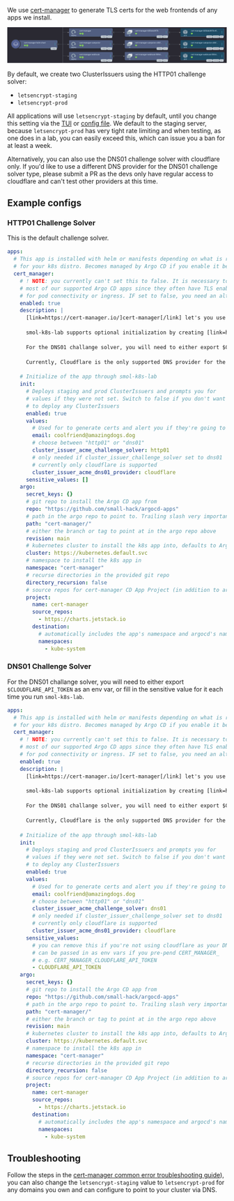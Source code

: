 We use [cert-manager](https://cert-manager.io) to generate TLS certs for the web frontends of any apps we install.

<a href="../../assets/images/screenshots/certmanager_screenshot.png">
<img src="../..//assets/images/screenshots/certmanager_screenshot.png" alt="Argo CD web interface screenshot of cert manager in tree view mode showing cert-manager-helm-chart with three of its children. The screenshot does not show the entire Argo CD application because it contains well over 10 different roles and cluster roles and does not fit on one page, so instead we've chosen to show only the deployment children which are cert-manager, cert-manager-caininjector, and cert-manager-webhook each with their own replicasets and pods.">
</a>

By default, we create two ClusterIssuers using the HTTP01 challenge solver:

- `letsencrypt-staging`
- `letsencrypt-prod`

All applications will use `letsencrypt-staging` by default, until you change this setting via the [TUI](/tui/apps_screen/#modifying-globally-available-templating-parameters-for-argo-cd-applicationsets) or [config file](/config_file/#globally-available-argo-cd-applicationset). We default to the staging server, because `letsencrypt-prod` has very tight rate limiting and when testing, as one does in a lab, you can easily exceed this, which can issue you a ban for at least a week.

Alternatively, you can also use the DNS01 challenge solver with cloudflare only. If you'd like to use a different DNS provider for the DNS01 challenge solver type, please submit a PR as the devs only have regular access to cloudflare and can't test other providers at this time.

## Example configs

### HTTP01 Challenge Solver

This is the default challenge solver.

```yaml
apps:
  # This app is installed with helm or manifests depending on what is recommended
  # for your k8s distro. Becomes managed by Argo CD if you enable it below
  cert_manager:
    # ! NOTE: you currently can't set this to false. It is necessary to deploy
    # most of our supported Argo CD apps since they often have TLS enabled either
    # for pod connectivity or ingress. IF set to false, you need an alternative SSL pipeline
    enabled: true
    description: |
      [link=https://cert-manager.io/]cert-manager[/link] let's you use LetsEncrypt to generate TLS certs for all your apps with ingress.

      smol-k8s-lab supports optional initialization by creating [link=https://cert-manager.io/docs/configuration/acme/]ACME Issuer type[/link] [link=https://cert-manager.io/docs/concepts/issuer/]ClusterIssuers[/link] using either the HTTP01 or DNS01 challenge solvers. We create two ClusterIssuers: letsencrypt-staging and letsencrypt-staging.

      For the DNS01 challange solver, you will need to either export $CLOUDFLARE_API_TOKEN as an env var, or fill in the sensitive value for it each time you run smol-k8s-lab.

      Currently, Cloudflare is the only supported DNS provider for the DNS01 challenge solver. If you'd like to use a different DNS provider or use a different Issuer type all together, please either set one up outside of smol-k8s-lab. We also welcome [link=https://github.com/small-hack/smol-k8s-lab/pulls]PRs[/link] to add these features :)

    # Initialize of the app through smol-k8s-lab
    init:
      # Deploys staging and prod ClusterIssuers and prompts you for
      # values if they were not set. Switch to false if you don't want
      # to deploy any ClusterIssuers
      enabled: true
      values:
        # Used for to generate certs and alert you if they're going to expire
        email: coolfriend@amazingdogs.dog
        # choose between "http01" or "dns01"
        cluster_issuer_acme_challenge_solver: http01
        # only needed if cluster_issuer_challenge_solver set to dns01
        # currently only cloudflare is supported
        cluster_issuer_acme_dns01_provider: cloudflare
      sensitive_values: []
    argo:
      secret_keys: {}
      # git repo to install the Argo CD app from
      repo: "https://github.com/small-hack/argocd-apps"
      # path in the argo repo to point to. Trailing slash very important!
      path: "cert-manager/"
      # either the branch or tag to point at in the argo repo above
      revision: main
      # kubernetes cluster to install the k8s app into, defaults to Argo CD default
      cluster: https://kubernetes.default.svc
      # namespace to install the k8s app in
      namespace: "cert-manager"
      # recurse directories in the provided git repo
      directory_recursion: false
      # source repos for cert-manager CD App Project (in addition to argo.repo)
      project:
        name: cert-manager
        source_repos:
          - https://charts.jetstack.io
        destination:
          # automatically includes the app's namespace and argocd's namespace
          namespaces:
            - kube-system
```


### DNS01 Challenge Solver

For the DNS01 challange solver, you will need to either export `$CLOUDFLARE_API_TOKEN` as an env var, or fill in the sensitive value for it each time you run `smol-k8s-lab`.

```yaml
apps:
  # This app is installed with helm or manifests depending on what is recommended
  # for your k8s distro. Becomes managed by Argo CD if you enable it below
  cert_manager:
    # ! NOTE: you currently can't set this to false. It is necessary to deploy
    # most of our supported Argo CD apps since they often have TLS enabled either
    # for pod connectivity or ingress. IF set to false, you need an alternative SSL pipeline
    enabled: true
    description: |
      [link=https://cert-manager.io/]cert-manager[/link] let's you use LetsEncrypt to generate TLS certs for all your apps with ingress.

      smol-k8s-lab supports optional initialization by creating [link=https://cert-manager.io/docs/configuration/acme/]ACME Issuer type[/link] [link=https://cert-manager.io/docs/concepts/issuer/]ClusterIssuers[/link] using either the HTTP01 or DNS01 challenge solvers. We create two ClusterIssuers: letsencrypt-staging and letsencrypt-staging.

      For the DNS01 challange solver, you will need to either export $CLOUDFLARE_API_TOKEN as an env var, or fill in the sensitive value for it each time you run smol-k8s-lab.

      Currently, Cloudflare is the only supported DNS provider for the DNS01 challenge solver. If you'd like to use a different DNS provider or use a different Issuer type all together, please either set one up outside of smol-k8s-lab. We also welcome [link=https://github.com/small-hack/smol-k8s-lab/pulls]PRs[/link] to add these features :)

    # Initialize of the app through smol-k8s-lab
    init:
      # Deploys staging and prod ClusterIssuers and prompts you for
      # values if they were not set. Switch to false if you don't want
      # to deploy any ClusterIssuers
      enabled: true
      values:
        # Used for to generate certs and alert you if they're going to expire
        email: coolfriend@amazingdogs.dog
        # choose between "http01" or "dns01"
        cluster_issuer_acme_challenge_solver: dns01
        # only needed if cluster_issuer_challenge_solver set to dns01
        # currently only cloudflare is supported
        cluster_issuer_acme_dns01_provider: cloudflare
      sensitive_values:
        # you can remove this if you're not using cloudflare as your DNS01 provider
        # can be passed in as env vars if you pre-pend CERT_MANAGER_
        # e.g. CERT_MANAGER_CLOUDFLARE_API_TOKEN
        - CLOUDFLARE_API_TOKEN
    argo:
      secret_keys: {}
      # git repo to install the Argo CD app from
      repo: "https://github.com/small-hack/argocd-apps"
      # path in the argo repo to point to. Trailing slash very important!
      path: "cert-manager/"
      # either the branch or tag to point at in the argo repo above
      revision: main
      # kubernetes cluster to install the k8s app into, defaults to Argo CD default
      cluster: https://kubernetes.default.svc
      # namespace to install the k8s app in
      namespace: "cert-manager"
      # recurse directories in the provided git repo
      directory_recursion: false
      # source repos for cert-manager CD App Project (in addition to argo.repo)
      project:
        name: cert-manager
        source_repos:
          - https://charts.jetstack.io
        destination:
          # automatically includes the app's namespace and argocd's namespace
          namespaces:
            - kube-system
```

## Troubleshooting

Follow the steps in the [cert-manager common error troubleshooting guide](https://cert-manager.io/docs/faq/acme/#common-errors)), you can also change the `letsencrypt-staging` value to `letsencrypt-prod` for any domains you own and can configure to point to your cluster via DNS.
